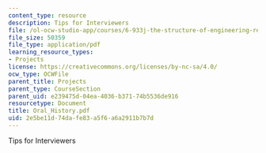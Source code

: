 ```yaml
---
content_type: resource
description: Tips for Interviewers
file: /ol-ocw-studio-app/courses/6-933j-the-structure-of-engineering-revolutions-fall-2001/2e5be11d74dafe83a5f6a6a2911b7b7d_Oral_History.pdf
file_size: 50359
file_type: application/pdf
learning_resource_types:
- Projects
license: https://creativecommons.org/licenses/by-nc-sa/4.0/
ocw_type: OCWFile
parent_title: Projects
parent_type: CourseSection
parent_uid: e239475d-04ea-4036-b371-74b5536de916
resourcetype: Document
title: Oral_History.pdf
uid: 2e5be11d-74da-fe83-a5f6-a6a2911b7b7d
---
```

Tips for Interviewers